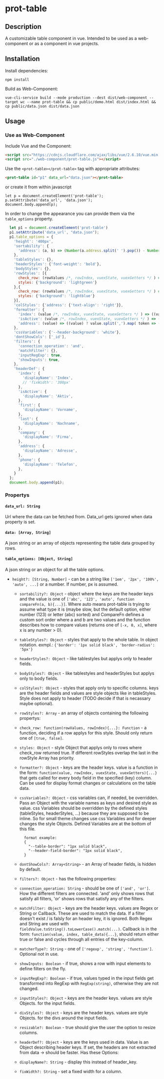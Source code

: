 # prot-table

## Description

A customizable table component in vue. Intended to be used as a web-component or as a component in vue projects.

## Installation

Install dependencies:

```npm install```

Build as Web-Component:

```
vue-cli-service build --mode production --dest dist/web-component --target wc --name prot-table && cp public/demo.html dist/index.html && cp public/data.json dist/data.json
```

## Usage 

### Use as Web-Component

Include Vue and the Component:

```html
<script src="https://cdnjs.cloudflare.com/ajax/libs/vue/2.6.10/vue.min.js"></script>
<script src="./web-component/prot-table.js"></script>
```

Use the `<prot-table></prot-table>` tag with appropriate attributes:

```html
<prot-table id="p1" data_url="data.json"></prot-table>
```

or create it from within javascript

```
let p = document.createElement('prot-table');
p.setAttribute('data_url', 'data.json');
document.body.append(p);
```

In order to change the appearance you can provide them via the `table_options` property.

```javascript
  let p1 = document.createElement('prot-table')
  p1.setAttribute('data_url', "data.json");
  p1.table_options = {
    'height': '400px',
    'sortability': {
      'address': (a, b) => (Number(a.address.split(' ').pop()) - Number(b.address.split(' ').pop()))
    },
    'tableStyles': {},
    'headerStyles': {'font-weight': 'bold'},
    'bodyStyles': {},
    'rowStyles': [{
      check_row: (rowValues /*, rowIndex, vuexState, vuexGetters */ ) => ((rowValues['company'] && rowValues['company'] === 'INJOY') ? true : false),
      styles: {'background': 'lightgreen'}
    },{
      check_row: (rowValues /*, rowIndex, vuexState, vuexGetters */ ) => ((rowValues['index'] && rowValues['index'] > 40) ? true : false),
      styles: {'background': 'lightblue'}
    }],
    'colStyles': {'address': {'text-align': 'right'}},
    'formatter': {
      'index': (value /*, rowIndex, vuexState, vuexGetters */ ) => ((value < 10) ? `0${value}` : value),
      'isActive': (value /*, rowIndex, vuexState, vuexGetters */ ) => ((value) ? 'yes' : 'no'),
      'address': (value) => ((value) ? value.split(',').map( token => ((token.match(/\s[0-9]{3,4}/gm) ? `<span style="color: red;">${token}</span>` : token))).join(',') : '')
    },
    'cssVariables': {'--header-background': 'white'},
    'dontShowCols': ['_id'],
    'filters': {
      'connection_operation': 'and',
      'matchFilter': {},
      'inputRegExp': true,
      'showInputs': true,
    },
    'headerDef': {
      'index': {
        'displayName': 'Index',
        // 'fixWidth': '300px'
      },
      'isActive': {
        'displayName': 'Aktiv',
      },
      'first': {
        'displayName': 'Vorname',
      },
      'last': {
        'displayName': 'Nachname',
      },
      'company': {
        'displayName': 'Firma',
      },
      'address': {
        'displayName': 'Adresse',
      },
      'phone': {
        'displayName': 'Telefon',
      },
    }
  };
  document.body.append(p1);
```

### Propertys

#### `data_url: String`

Url where the data can be fetched from. Data_url gets ignored when data property is set.

#### `data: [Array, String]`

A json string or an array of objects representing the table data grouped by rows.

#### `table_options: [Object, String]`

A json string or an object for all the table options. 

* `height?: [String, Number]` - can be a string like `['1em', '2px', '100%', 'auto', ...]` or a number. If number, px is assumed.
  * `sortability?: Object` - object where the keys are the header keys and the value is one of `['abc', '123', 'auto', function compareFn(a, b){...}]`. Where auto means prot-table is trying to assume what type it is (maybe slow, but the default option, either number (123) or letter (abc) sorted) and CompareFn defines a custom sort order where a and b are two values and the function describes how to compare values (returns one of `[-x, 0, x]`, where x is any number > 0). 
  * `tableStyles?: Object` - styles that apply to the whole table. In object notation. exmpl.: `{'border': '1px solid black', 'border-radius': '5px'}`
  * `headerStyles?: Object` - like tablestyles but applys only to header fields.
  * `bodyStyles?: Object` - like tablestyles and headerStyles but applys only to body fields.
  * `colStyles?: Object` - styles that apply only to specific columns. keys are the header fields and values are style objects like in tableStyles. Style does not apply to header (TODO decide if that is necassary maybe optional).
  * `rowStyles?: Array` - an array of objects containing the following propertys:
   * `check_row: function(rowValues, rowIndex){...}: Function` - a function, deciding if a row applys for this style. Should only return one of `[true, false]`.
   * `styles: Object` - style Object that applys only to rows where check_row returned true. If different rowStyles overlap the last in the rowStyle Array has priority.
  * `formatter?: Object` - keys are the header keys. value is a function in the form: `function(value, rowIndex, vuexState, vuexGetters){...}` that gets called for every body field in the specified (key) column. Can be used for display format changes or calculations on the table data.
  * `cssVariables?: Object` - css variables can, if needed, be overridden. Pass an Object with the variable names as keys and desired style as value. css Variables should be overridden by the defined styles (tableStyles, headerStyles, ...) because they are supposed to be inline. So for small theme changes use css Variables and for deeper changes the style Objects. Defined Variables are at the bottom of this file.

          format example: 
          {
            "--table-border": "1px solid black",
            "--header-field-border": "1px solid black",
          }
    
  * `dontShowCols?: Array<String>` - an Array of header fields, is hidden by default.
  * `filters?: Object` - has the following properties:
   * `connection_operation: String` - should be one of `['and', 'or']`. How the different filters are connected. 'and' only shows rows that satisfy all filters, 'or' shows rows that satisfy any of the filters.
   * `matchFilter: Object` - keys are the header keys. values are Regex or String or Callback. These are used to match the data. If a filter doesn't exist / is falsly for an header key, it is ignored. Both Regex and String are used with `fieldValue.toString().toLowerCase().match(...)`. Callback is in the form: `function(value, index, table_data){...}`, should return either true or false and cycles through all entries of the key-column.
   * `matcherType?: String` - one of `['regexp', 'string', 'function']`. Optional not in use.
   * `showInputs: Boolean` - if true, shows a row with input elements to define filters on the fly.
   * `inputRegExp?: Boolean` - if true, values typed in the input fields get transformed into RegExp with `RegExp(string)`, otherwise they are not changed.
   * `inputStyles?: Object` - keys are the header keys. values are style Objects. for the input fields.
   * `divStyles?: Object` - keys are the header keys. values are style Objects. for the divs around the input fields.
  * `resizable?: Boolean` - true should give the user the option to resize columns.
  * `headerDef?: Object` - keys are the keys used in data. Value is an Object describing header keys. If set, the headers are not extracted from data -> should be faster. Has these Options:
   * `displayName?: String` - display this instead of header_key.
   * `fixWidth?: String` - set a fixed width for a column.
     
